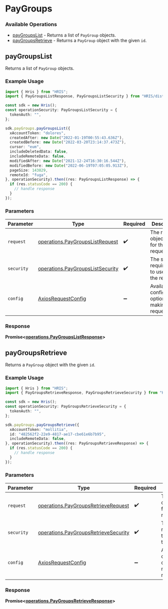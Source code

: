 # PayGroups

### Available Operations

* [payGroupsList](#paygroupslist) - Returns a list of `PayGroup` objects.
* [payGroupsRetrieve](#paygroupsretrieve) - Returns a `PayGroup` object with the given `id`.

## payGroupsList

Returns a list of `PayGroup` objects.

### Example Usage

```typescript
import { Hris } from "HRIS";
import { PayGroupsListResponse, PayGroupsListSecurity } from "HRIS/dist/sdk/models/operations";

const sdk = new Hris();
const operationSecurity: PayGroupsListSecurity = {
  tokenAuth: "",
};

sdk.payGroups.payGroupsList({
  xAccountToken: "dolores",
  createdAfter: new Date("2022-01-19T00:55:43.636Z"),
  createdBefore: new Date("2022-03-20T23:14:37.473Z"),
  cursor: "eum",
  includeDeletedData: false,
  includeRemoteData: false,
  modifiedAfter: new Date("2021-12-24T16:30:16.544Z"),
  modifiedBefore: new Date("2022-06-19T07:05:05.913Z"),
  pageSize: 143829,
  remoteId: "fuga",
}, operationSecurity).then((res: PayGroupsListResponse) => {
  if (res.statusCode == 200) {
    // handle response
  }
});
```

### Parameters

| Parameter                                                                            | Type                                                                                 | Required                                                                             | Description                                                                          |
| ------------------------------------------------------------------------------------ | ------------------------------------------------------------------------------------ | ------------------------------------------------------------------------------------ | ------------------------------------------------------------------------------------ |
| `request`                                                                            | [operations.PayGroupsListRequest](../../models/operations/paygroupslistrequest.md)   | :heavy_check_mark:                                                                   | The request object to use for the request.                                           |
| `security`                                                                           | [operations.PayGroupsListSecurity](../../models/operations/paygroupslistsecurity.md) | :heavy_check_mark:                                                                   | The security requirements to use for the request.                                    |
| `config`                                                                             | [AxiosRequestConfig](https://axios-http.com/docs/req_config)                         | :heavy_minus_sign:                                                                   | Available config options for making requests.                                        |


### Response

**Promise<[operations.PayGroupsListResponse](../../models/operations/paygroupslistresponse.md)>**


## payGroupsRetrieve

Returns a `PayGroup` object with the given `id`.

### Example Usage

```typescript
import { Hris } from "HRIS";
import { PayGroupsRetrieveResponse, PayGroupsRetrieveSecurity } from "HRIS/dist/sdk/models/operations";

const sdk = new Hris();
const operationSecurity: PayGroupsRetrieveSecurity = {
  tokenAuth: "",
};

sdk.payGroups.payGroupsRetrieve({
  xAccountToken: "mollitia",
  id: "482562f2-22e9-4817-ae17-cbe61e6b7b95",
  includeRemoteData: false,
}, operationSecurity).then((res: PayGroupsRetrieveResponse) => {
  if (res.statusCode == 200) {
    // handle response
  }
});
```

### Parameters

| Parameter                                                                                    | Type                                                                                         | Required                                                                                     | Description                                                                                  |
| -------------------------------------------------------------------------------------------- | -------------------------------------------------------------------------------------------- | -------------------------------------------------------------------------------------------- | -------------------------------------------------------------------------------------------- |
| `request`                                                                                    | [operations.PayGroupsRetrieveRequest](../../models/operations/paygroupsretrieverequest.md)   | :heavy_check_mark:                                                                           | The request object to use for the request.                                                   |
| `security`                                                                                   | [operations.PayGroupsRetrieveSecurity](../../models/operations/paygroupsretrievesecurity.md) | :heavy_check_mark:                                                                           | The security requirements to use for the request.                                            |
| `config`                                                                                     | [AxiosRequestConfig](https://axios-http.com/docs/req_config)                                 | :heavy_minus_sign:                                                                           | Available config options for making requests.                                                |


### Response

**Promise<[operations.PayGroupsRetrieveResponse](../../models/operations/paygroupsretrieveresponse.md)>**

